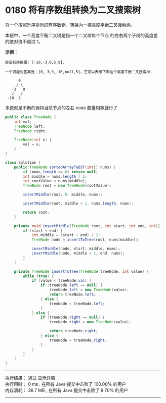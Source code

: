 # 0180 将有序数组转换为二叉搜索树
将一个按照升序排列的有序数组，转换为一棵高度平衡二叉搜索树。  

本题中，一个高度平衡二叉树是指一个二叉树每个节点 的左右两个子树的高度差的绝对值不超过 1。

**示例：**
```
给定有序数组: [-10,-3,0,5,9],

一个可能的答案是：[0,-3,9,-10,null,5]，它可以表示下面这个高度平衡二叉搜索树：

      0
     / \
   -3   9
   /   /
 -10  5

  ```

本题就是不断的保持当前节点的左右 node 数量相等就行了
  
```java
public class TreeNode {
    int val;
    TreeNode left;
    TreeNode right;

    TreeNode(int x) {
        val = x;
    }
}

class Solution {
    public TreeNode sortedArrayToBST(int[] nums) {
        if (nums.length == 0) return null;
        int middle = nums.length / 2;
        int rootValue = nums[middle];
        TreeNode root = new TreeNode(rootValue);

        insertMiddle(root, 0, middle, nums);

        insertMiddle(root, middle + 1, nums.length, nums);

        return root;
    }

    private void insertMiddle(TreeNode root, int start, int end, int[] nums) {
        if (start < end) {
            int middle = (start + end) / 2;
            TreeNode node = insertToTree(root, nums[middle]);

            insertMiddle(node, start, middle, nums);
            insertMiddle(node, middle + 1, end, nums);
        }
    }

    private TreeNode insertToTree(TreeNode treeNode, int value) {
        while (true) {
            if (value < treeNode.val) {
                if (treeNode.left == null) {
                    treeNode.left = new TreeNode(value);
                    return treeNode.left;
                } else {
                    treeNode = treeNode.left;
                }
            } else {
                if (treeNode.right == null) {
                    treeNode.right = new TreeNode(value);

                    return treeNode.right;
                } else {
                    treeNode = treeNode.right;
                }
            }
        }
    }
}
```
 
************
 执行结果：
 通过
 显示详情  
 执行用时：
 0 ms
 , 在所有 Java 提交中击败了
 100.00%
 的用户  
 内存消耗：
 39.7 MB
 , 在所有 Java 提交中击败了
 8.70%
 的用户
************